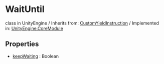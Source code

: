 # WaitUntil
class in UnityEngine
 / Inherits from: <a href="https://docs.unity3d.com/6000.0/Documentation/ScriptReference/CustomYieldInstruction.html">CustomYieldInstruction</a> / Implemented in: <a href="https://docs.unity3d.com/6000.0/Documentation/ScriptReference/UnityEngine.CoreModule.html">UnityEngine.CoreModule</a>
## Properties
- <a href="https://docs.unity3d.com/6000.0/Documentation/ScriptReference/WaitUntil-keepWaiting.html">keepWaiting</a> : Boolean
